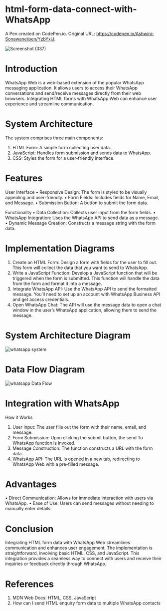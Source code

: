 # html-form-data-connect-with-WhatsApp
A Pen created on CodePen.io. Original URL: https://codepen.io/Ashwini-Sonawane/pen/YzbYxjJ.

![Screenshot (337)](https://github.com/SonawaneAshwini/html-form-data-connect-with-WhatsApp/assets/172588428/9b592d86-63f2-4636-b7eb-f7d6a6f9ee59)



# Introduction
WhatsApp Web is a web-based extension of the popular WhatsApp messaging application. 
It allows users to access their WhatsApp conversations and send/receive messages directly from their web browsers. 
Integrating HTML forms with WhatsApp Web can enhance user experience and streamline communication.

# System Architecture
The system comprises three main components:
1.	HTML Form: A simple form collecting user data.
2.	JavaScript: Handles form submission and sends data to WhatsApp.
3.	CSS: Styles the form for a user-friendly interface.
   
# Features
 User Interface
•	Responsive Design: The form is styled to be visually appealing and user-friendly.
•	Form Fields: Includes fields for Name, Email, and Message.
•	Submission Button: A button to submit the form data.

 Functionality
•	Data Collection: Collects user input from the form fields.
•	WhatsApp Integration: Uses the WhatsApp API to send data as a message.
•	Dynamic Message Creation: Constructs a message string with the form data.

# Implementation Diagrams

1.	Create an HTML Form: Design a form with fields for the user to fill out. This form will collect the data that you want to send to WhatsApp.
2.	Write a JavaScript Function: Develop a JavaScript function that will be triggered when the form is submitted. This function will handle the data from the form and format it into a message.
3.	Integrate WhatsApp API: Use the WhatsApp API to send the formatted message. You’ll need to set up an account with WhatsApp Business API and get access credentials.
4.	Open WhatsApp Chat: The API will use the message data to open a chat window in the user’s WhatsApp application, allowing them to send the message.



# System Architecture Diagram
![whatsapp system](https://github.com/SonawaneAshwini/html-form-data-connect-with-WhatsApp/assets/172588428/1277247b-e062-4798-a5e3-f5c432956afa)

 
# Data Flow Diagram
![whatsapp Data Flow](https://github.com/SonawaneAshwini/html-form-data-connect-with-WhatsApp/assets/172588428/7bb59f80-6133-43ea-9a34-3f4692ec3b1c)

 

# Integration with WhatsApp
How it Works
1.	User Input: The user fills out the form with their name, email, and message.
2.	Form Submission: Upon clicking the submit button, the send To WhatsApp function is invoked.
3.	Message Construction: The function constructs a URL with the form data.
4.	WhatsApp API: The URL is opened in a new tab, redirecting to WhatsApp Web with a pre-filled message.
   
# Advantages
•	Direct Communication: Allows for immediate interaction with users via WhatsApp.
•	Ease of Use: Users can send messages without needing to manually enter details.

# Conclusion
Integrating HTML form data with WhatsApp Web streamlines communication and enhances user engagement. The implementation is straightforward, involving basic HTML, CSS, and JavaScript. This integration provides a seamless way to connect with users and receive their inquiries or feedback directly through WhatsApp.

# References
1.	MDN Web Docs: HTML, CSS, JavaScript
2.	How can I send HTML enquiry form data to multiple WhatsApp contacts
